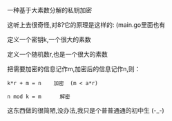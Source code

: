 一种基于大素数分解的私钥加密

这听上去很奇怪,对8?它的原理是这样的: (main.go里面也有

定义一个密钥k,一个很大的素数

定义一个随机数r,也是一个很大的素数

把需要加密的信息记作m,加密后的信息记作n,则：

	k*r + m = n    加密  (m < a*r) 
 
	n mod k = m      解密


这东西做的很简陋,没办法,我只是个普普通通的初中生 (-_-)
